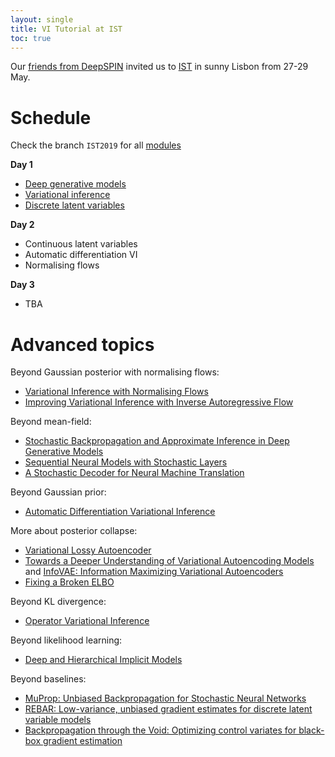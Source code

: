 ```yaml
---
layout: single
title: VI Tutorial at IST
toc: true
---
```



Our [friends from DeepSPIN](https://deep-spin.github.io) invited us to [IST](https://tecnico.ulisboa.pt/pt/) in sunny Lisbon from 27-29 May. 


# Schedule

Check the branch `IST2019` for all [modules](https://github.com/vitutorial/tour/tree/ist2019/modules)

**Day 1**

* [Deep generative models](https://github.com/vitutorial/tour/blob/IST2019/modules/Introduction/master.pdf)
* [Variational inference](https://github.com/vitutorial/tour/blob/IST2019/modules/VI/master.pdf)
* [Discrete latent variables](https://github.com/vitutorial/tour/blob/IST2019/modules/DGMs-Discrete/master.pdf)

**Day 2**

* Continuous latent variables
* Automatic differentiation VI
* Normalising flows

**Day 3**

* TBA

# Advanced topics

Beyond Gaussian posterior with normalising flows:

* [Variational Inference with Normalising Flows](https://arxiv.org/abs/1505.05770)
* [Improving Variational Inference with Inverse Autoregressive Flow](https://arxiv.org/abs/1606.04934)

Beyond mean-field:

* [Stochastic Backpropagation and Approximate Inference in Deep Generative Models](https://arxiv.org/pdf/1401.4082.pdf)
* [Sequential Neural Models with Stochastic Layers](https://arxiv.org/pdf/1605.07571.pdf)
* [A Stochastic Decoder for Neural Machine Translation](https://aclweb.org/anthology/P18-1115)

Beyond Gaussian prior:

* [Automatic Differentiation Variational Inference](https://arxiv.org/pdf/1603.00788.pdf)

More about posterior collapse:

* [Variational Lossy Autoencoder](https://arxiv.org/pdf/1611.02731.pdf)
* [Towards a Deeper Understanding of Variational Autoencoding Models](https://arxiv.org/pdf/1702.08658.pdf) and [InfoVAE: Information Maximizing Variational Autoencoders](https://arxiv.org/pdf/1706.02262.pdf)
* [Fixing a Broken ELBO](https://arxiv.org/pdf/1711.00464.pdf)

Beyond KL divergence:

* [Operator Variational Inference](https://arxiv.org/pdf/1610.09033.pdf)

Beyond likelihood learning:

* [Deep and Hierarchical Implicit Models](https://arxiv.org/pdf/1702.08896.pdf)

Beyond baselines:

* [MuProp: Unbiased Backpropagation for Stochastic Neural Networks](https://arxiv.org/abs/1511.05176)
* [REBAR: Low-variance, unbiased gradient estimates for discrete latent variable models](https://arxiv.org/pdf/1703.07370.pdf)
* [Backpropagation through the Void: Optimizing control variates for black-box gradient estimation](https://arxiv.org/pdf/1711.00123.pdf)


